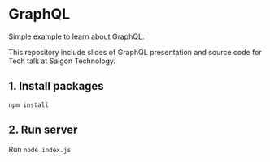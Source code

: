 # GraphQL
Simple example to learn about GraphQL.

This repository include slides of GraphQL presentation and source code for Tech talk at Saigon Technology.
## 1. Install packages
`npm install`
## 2. Run server
Run `node index.js`
